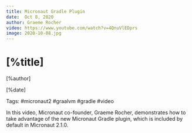 ```yaml
---
title: Micronaut Gradle Plugin
date:  Oct 8, 2020 
author: Graeme Rocher
video: https://www.youtube.com/watch?v=4QnuVlEDprs
image: 2020-10-08.jpg
---
```


# [%title]

[%author]

[%date] 

Tags: #micronaut2 #graalvm #gradle #video

In this video, Micronaut co-founder, Graeme Rocher, demonstrates how to take advantage of the new Micronaut Gradle plugin, which is included by default in Micronaut 2.1.0.
